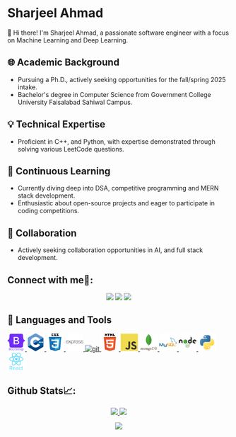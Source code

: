 # Sharjeel Ahmad
👋 Hi there! I'm Sharjeel Ahmad, a passionate software engineer with a focus on Machine Learning and Deep Learning.

## 🌐 Academic Background

- Pursuing a Ph.D., actively seeking opportunities for the fall/spring 2025 intake.
- Bachelor's degree in Computer Science from Government College University Faisalabad Sahiwal Campus.

## 💡 Technical Expertise

- Proficient in C++, and Python, with expertise demonstrated through solving various LeetCode questions.

## 🚀 Continuous Learning

- Currently diving deep into DSA, competitive programming and MERN stack development.
- Enthusiastic about open-source projects and eager to participate in coding competitions.

## 🤝 Collaboration

- Actively seeking collaboration opportunities in AI, and full stack development.

 ## Connect with me🤝:
<div align="center">
<!--     <a href="https://muhammad-arham.netlify.app/" target="_blank"><img src=""/></a> -->
    <a href="https://www.linkedin.com/in/sharjeelbhullar/" target="_blank"><img src="https://img.shields.io/badge/-Sharjeel%20Ahmad-0077B5?style=flat&logo=Linkedin&logoColor=white"/></a>
    <a target="_blank" href="mailto:sharjeelbhullar@gmail.com"><img src="https://img.shields.io/badge/-sharjeelbhullar@gmail.com-D14836?style=flat&logo=Gmail&logoColor=white"/></a>
    <a href="https://leetcode.com/u/sharjeelbhullar/" target="_blank"><img src="https://img.shields.io/badge/-Sharjeel%20Ahmad-FFA116?style=flat&logo=LeetCode&logoColor=white"/></a>
<!--     <a href="https://lablab.ai/u/@" target="_blank"><img src="https://img.shields.io/badge/-LabLab Profile-3B5998?style=flat&logo=LabLab&logoColor=white"/></a> -->
</div>


## 📧 Languages and Tools
<p align="left"> <a href="https://getbootstrap.com" target="_blank" rel="noreferrer"> <img src="https://raw.githubusercontent.com/devicons/devicon/master/icons/bootstrap/bootstrap-plain-wordmark.svg" alt="bootstrap" width="40" height="40"/> </a> <a href="https://www.w3schools.com/cpp/" target="_blank" rel="noreferrer"> <img src="https://raw.githubusercontent.com/devicons/devicon/master/icons/cplusplus/cplusplus-original.svg" alt="cplusplus" width="40" height="40"/> </a> <a href="https://www.w3schools.com/css/" target="_blank" rel="noreferrer"> <img src="https://raw.githubusercontent.com/devicons/devicon/master/icons/css3/css3-original-wordmark.svg" alt="css3" width="40" height="40"/> </a> <a href="https://expressjs.com" target="_blank" rel="noreferrer"> <img src="https://raw.githubusercontent.com/devicons/devicon/master/icons/express/express-original-wordmark.svg" alt="express" width="40" height="40"/> </a> <a href="https://git-scm.com/" target="_blank" rel="noreferrer"> <img src="https://www.vectorlogo.zone/logos/git-scm/git-scm-icon.svg" alt="git" width="40" height="40"/> </a> <a href="https://www.w3.org/html/" target="_blank" rel="noreferrer"> <img src="https://raw.githubusercontent.com/devicons/devicon/master/icons/html5/html5-original-wordmark.svg" alt="html5" width="40" height="40"/> </a> <a href="https://developer.mozilla.org/en-US/docs/Web/JavaScript" target="_blank" rel="noreferrer"> <img src="https://raw.githubusercontent.com/devicons/devicon/master/icons/javascript/javascript-original.svg" alt="javascript" width="40" height="40"/> </a> <a href="https://www.mongodb.com/" target="_blank" rel="noreferrer"> <img src="https://raw.githubusercontent.com/devicons/devicon/master/icons/mongodb/mongodb-original-wordmark.svg" alt="mongodb" width="40" height="40"/> </a> <a href="https://www.mysql.com/" target="_blank" rel="noreferrer"> <img src="https://raw.githubusercontent.com/devicons/devicon/master/icons/mysql/mysql-original-wordmark.svg" alt="mysql" width="40" height="40"/> </a> <a href="https://nodejs.org" target="_blank" rel="noreferrer"> <img src="https://raw.githubusercontent.com/devicons/devicon/master/icons/nodejs/nodejs-original-wordmark.svg" alt="nodejs" width="40" height="40"/> </a> <a href="https://www.python.org" target="_blank" rel="noreferrer"> <img src="https://raw.githubusercontent.com/devicons/devicon/master/icons/python/python-original.svg" alt="python" width="40" height="40"/> </a> <a href="https://reactjs.org/" target="_blank" rel="noreferrer"> <img src="https://raw.githubusercontent.com/devicons/devicon/master/icons/react/react-original-wordmark.svg" alt="react" width="40" height="40"/> </a> </p>

 ## Github Stats📈:
<p align="center">
    <a href="https://github.com/sharjeelbhullar">
        <img height="180em" src="https://github-readme-stats-git-masterrstaa-rickstaa.vercel.app/api?username=sharjeelbhullar&show_icons=true&theme=gotham&include_all_commits=true&count_private=true&hide_border=true"/>
        <img height="180em" src="https://github-readme-stats-eight-theta.vercel.app/api/top-langs/?username=sharjeelbhullar&langs_count=12&layout=compact&langs_count=8&theme=gotham&include_all_commits=true&count_private=true&hide_border=true" />
    </a>
</p>



 <p align="center">
   <a href="https://github.com/sharjeelbhullar"> 
     <img width="80%" src="https://github-readme-streak-stats.herokuapp.com/?user=sharjeelbhullar&show_icons=true&locale=en&layout=demo&theme=gotham&hide_border=true" /> 
   </a>  
 </p>

<br>

#

<!-- <div align="center">
  <a href="https://github.com/sharjeelbhullar">
    <img src="https://quotes-github-readme.vercel.app/api?theme=dark">
  </a>
 </div> -->
